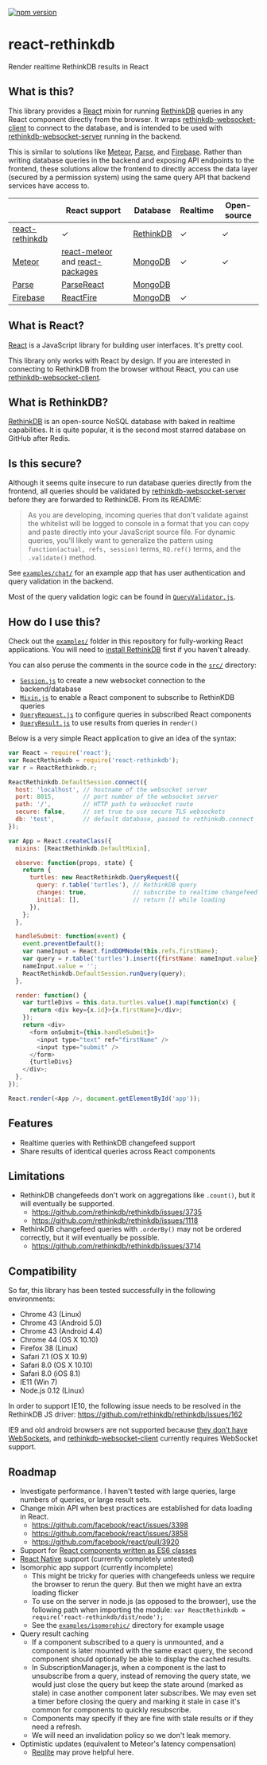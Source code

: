 [![npm version](https://img.shields.io/npm/v/react-rethinkdb.svg)](https://www.npmjs.com/package/react-rethinkdb)

# react-rethinkdb

Render realtime RethinkDB results in React

## What is this?

This library provides a [React] mixin for running [RethinkDB] queries in any
React component directly from the browser. It wraps
[rethinkdb-websocket-client] to connect to the database, and is intended to be
used with [rethinkdb-websocket-server] running in the backend.

This is similar to solutions like [Meteor], [Parse], and [Firebase]. Rather
than writing database queries in the backend and exposing API endpoints to the
frontend, these solutions allow the frontend to directly access the data layer
(secured by a permission system) using the same query API that backend services
have access to.

|                   | React support                       | Database    | Realtime | Open-source |
| ---------------   | -------------                       | ----------- | ---------| ------------|
| [react-rethinkdb] | &#x2713;                            | [RethinkDB] | &#x2713; | &#x2713;    |
| [Meteor]          | [react-meteor] and [react-packages] | [MongoDB]   | &#x2713; | &#x2713;    |
| [Parse]           | [ParseReact]                        | [MongoDB]   |          |             |
| [Firebase]        | [ReactFire]                         | [MongoDB]   | &#x2713; |             |

## What is React?

[React] is a JavaScript library for building user interfaces. It's pretty cool.

This library only works with React by design. If you are interested in
connecting to RethinkDB from the browser without React, you can use
[rethinkdb-websocket-client].

## What is RethinkDB?

[RethinkDB] is an open-source NoSQL database with baked in realtime
capabilities. It is quite popular, it is the second most starred database on
GitHub after Redis.

## Is this secure?

Although it seems quite insecure to run database queries directly from the
frontend, all queries should be validated by [rethinkdb-websocket-server]
before they are forwarded to RethinkDB. From its README:

> As you are developing, incoming queries that don't validate against the
> whitelist will be logged to console in a format that you can copy and paste
> directly into your JavaScript source file. For dynamic queries, you'll likely
> want to generalize the pattern using `function(actual, refs, session)` terms,
> `RQ.ref()` terms, and the `.validate()` method.

See [`examples/chat/`] for an
example app that has user authentication and query validation in the backend.

Most of the query validation logic can be found in
[`QueryValidator.js`].

## How do I use this?

Check out the [`examples/`] folder in this repository for fully-working React
applications. You will need to [install RethinkDB] first if you haven't
already.

You can also peruse the comments in the source code in the [`src/`] directory:
* [`Session.js`] to create a new websocket connection to the backend/database
* [`Mixin.js`] to enable a React component to subscribe to RethinKDB queries
* [`QueryRequest.js`] to configure queries in subscribed React components
* [`QueryResult.js`] to use results from queries in `render()`

Below is a very simple React application to give an idea of the syntax:

```js
var React = require('react');
var ReactRethinkdb = require('react-rethinkdb');
var r = ReactRethinkdb.r;

ReactRethinkdb.DefaultSession.connect({
  host: 'localhost', // hostname of the websocket server
  port: 8015,        // port number of the websocket server
  path: '/',         // HTTP path to websocket route
  secure: false,     // set true to use secure TLS websockets
  db: 'test',        // default database, passed to rethinkdb.connect
});

var App = React.createClass({
  mixins: [ReactRethinkdb.DefaultMixin],

  observe: function(props, state) {
    return {
      turtles: new ReactRethinkdb.QueryRequest({
        query: r.table('turtles'), // RethinkDB query
        changes: true,             // subscribe to realtime changefeed
        initial: [],               // return [] while loading
      }),
    };
  },

  handleSubmit: function(event) {
    event.preventDefault();
    var nameInput = React.findDOMNode(this.refs.firstName);
    var query = r.table('turtles').insert({firstName: nameInput.value});
    nameInput.value = '';
    ReactRethinkdb.DefaultSession.runQuery(query);
  },

  render: function() {
    var turtleDivs = this.data.turtles.value().map(function(x) {
      return <div key={x.id}>{x.firstName}</div>;
    });
    return <div>
      <form onSubmit={this.handleSubmit}>
        <input type="text" ref="firstName" />
        <input type="submit" />
      </form>
      {turtleDivs}
    </div>;
  },
});

React.render(<App />, document.getElementById('app'));
```

## Features

* Realtime queries with RethinkDB changefeed support
* Share results of identical queries across React components

## Limitations

* RethinkDB changefeeds don't work on aggregations like `.count()`, but it will eventually be supported.
    * https://github.com/rethinkdb/rethinkdb/issues/3735
    * https://github.com/rethinkdb/rethinkdb/issues/1118
* RethinkDB changefeed queries with `.orderBy()` may not be ordered correctly, but it will eventually be possible.
    * https://github.com/rethinkdb/rethinkdb/issues/3714

## Compatibility

So far, this library has been tested successfully in the following environments:
* Chrome 43 (Linux)
* Chrome 43 (Android 5.0)
* Chrome 43 (Android 4.4)
* Chrome 44 (OS X 10.10)
* Firefox 38 (Linux)
* Safari 7.1 (OS X 10.9)
* Safari 8.0 (OS X 10.10)
* Safari 8.0 (iOS 8.1)
* IE11 (Win 7)
* Node.js 0.12 (Linux)

In order to support IE10, the following issue needs to be resolved in the
RethinkDB JS driver: https://github.com/rethinkdb/rethinkdb/issues/162

IE9 and old android browsers are not supported because [they don't have
WebSockets](http://caniuse.com/#feat=websockets), and
[rethinkdb-websocket-client] currently requires WebSocket support.

## Roadmap

* Investigate performance. I haven't tested with large queries, large numbers
  of queries, or large result sets.
* Change mixin API when best practices are established for data loading in React.
    - https://github.com/facebook/react/issues/3398
    - https://github.com/facebook/react/issues/3858
    - https://github.com/facebook/react/pull/3920
* Support for [React components written as ES6 classes]
* [React Native] support (currently completely untested)
* Isomorphic app support (currently incomplete)
    * This might be tricky for queries with changefeeds unless we require the
      browser to rerun the query. But then we might have an extra loading
      flicker
    * To use on the server in node.js (as opposed to the browser), use the
      following path when importing the module:
      `var ReactRethinkdb = require('react-rethinkdb/dist/node');`
    * See the [`examples/isomorphic/`] directory for example usage
* Query result caching
    - If a component subscribed to a query is unmounted, and a component is
      later mounted with the same exact query, the second component should
      optionally be able to display the cached results.
    - In SubscriptionManager.js, when a component is the last to unsubscribe
      from a query, instead of removing the query state, we would just close
      the query but keep the state around (marked as stale) in case another
      component later subscribes. We may even set a timer before closing the
      query and marking it stale in case it's common for components to quickly
      resubscribe.
    - Components may specify if they are fine with stale results or if they
      need a refresh.
    - We will need an invalidation policy so we don't leak memory.
* Optimistic updates (equivalent to Meteor's latency compensation)
    - [Reqlite] may prove helpful here.

[`examples/`]: examples/
[`examples/chat/`]: examples/chat/
[`examples/isomorphic/`]: examples/isomorphic/
[`src/`]: src/
[`Session.js`]: src/Session.js
[`Mixin.js`]: src/Mixin.js
[`QueryRequest.js`]: src/QueryRequest.js
[`QueryResult.js`]: src/QueryResult.js
[`QueryValidator.js`]: https://github.com/mikemintz/rethinkdb-websocket-server/blob/master/src/QueryValidator.js

[Firebase]: https://www.firebase.com/
[Meteor]: https://www.meteor.com/
[MongoDB]: https://www.mongodb.org/
[ParseReact]: https://github.com/ParsePlatform/ParseReact
[Parse]: https://parse.com/
[React Native]: https://facebook.github.io/react-native/
[React components written as ES6 classes]: https://facebook.github.io/react/docs/reusable-components.html#es6-classes
[ReactFire]: https://www.firebase.com/docs/web/libraries/react/
[React]: https://facebook.github.io/react/
[Reqlite]: https://github.com/neumino/reqlite
[RethinkDB]: http://rethinkdb.com/
[install RethinkDB]: http://rethinkdb.com/docs/install/
[react-meteor]: https://github.com/reactjs/react-meteor
[react-packages]: https://github.com/meteor/react-packages
[react-rethinkdb]: https://github.com/mikemintz/react-rethinkdb
[rethinkdb-websocket-client]: https://github.com/mikemintz/rethinkdb-websocket-client
[rethinkdb-websocket-server]: https://github.com/mikemintz/rethinkdb-websocket-server
